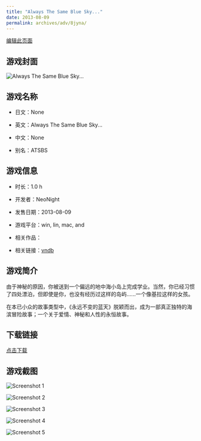```yaml
---
title: "Always The Same Blue Sky..."
date: 2013-08-09
permalink: archives/adv/8jyna/
---
```

[编辑此页面](https://github.com/ACG-3/ADV3-source/blob/main/source/_posts/Always%20The%20Same%20Blue%20Sky.md)

## 游戏封面

![Always The Same Blue Sky...](https://pan.timero.xyz/d/onedrive/img_lib_001/Always%20The%20Same%20Blue%20Sky_cover.avif)


## 游戏名称

- 日文：None
- 英文：Always The Same Blue Sky...
- 中文：None

- 别名：ATSBS


## 游戏信息

- 时长：1.0 h
- 开发者：NeoNight
- 发售日期：2013-08-09
- 游戏平台：win, lin, mac, and
- 相关作品：

- 相关链接：[vndb](https://vndb.org/v13110)


## 游戏简介

由于神秘的原因，你被送到一个偏远的地中海小岛上完成学业。当然，你已经习惯了四处漂泊，但即使是你，也没有经历过这样的岛屿......一个像基拉这样的女孩。

在本已小众的故事类型中，《永远不变的蓝天》脱颖而出，成为一部真正独特的海滨冒险故事；一个关于爱情、神秘和人性的永恒故事。




## 下载链接

[点击下载](https://pan.timero.xyz/onedrive/adv_lib_001/Always%20The%20Same%20Blue%20Sky)


## 游戏截图


![Screenshot 1](https://pan.timero.xyz/d/onedrive/img_lib_001/Always%20The%20Same%20Blue%20Sky_Screenshot_1.avif)

![Screenshot 2](https://pan.timero.xyz/d/onedrive/img_lib_001/Always%20The%20Same%20Blue%20Sky_Screenshot_2.avif)

![Screenshot 3](https://pan.timero.xyz/d/onedrive/img_lib_001/Always%20The%20Same%20Blue%20Sky_Screenshot_3.avif)

![Screenshot 4](https://pan.timero.xyz/d/onedrive/img_lib_001/Always%20The%20Same%20Blue%20Sky_Screenshot_4.avif)

![Screenshot 5](https://pan.timero.xyz/d/onedrive/img_lib_001/Always%20The%20Same%20Blue%20Sky_Screenshot_5.avif)

